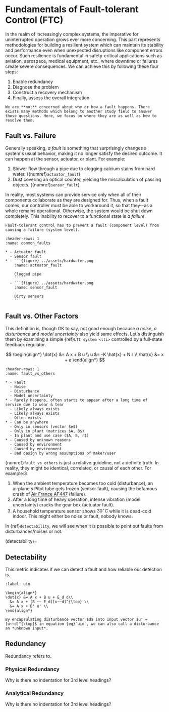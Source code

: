# Fundamentals of Fault-tolerant Control (FTC)

In the realm of increasingly complex systems, the imperative for uninterrupted operation grows ever more concerning. This part represents methodologies for building a resilient system which can maintain its stability and performance even when unexpected disruptions like component errors occur. Such resilience is fundamental in safety-critical applications such as aviation, aerospace, medical equipment, etc., where downtime or failures create severe consequences. We can achieve this by following these four steps:

1. Enable redundancy
2. Diagnose the problem
3. Construct a recovery mechanism
4. Finally, assess the overall integration

```{Note}
We are **not** concerned about why or how a fault happens. There exists many methods which belong to another study field to answer those questions. Here, we focus on where they are as well as how to resolve them.
```

## Fault vs. Failure

Generally speaking, *a fault* is something that surprisingly changes a system's usual behavior, making it no longer satisfy the desired outcome. It can happen at the sensor, actuator, or plant. For example:

1. Slower flow through a pipe due to clogging calcium stains from hard water. ({numref}`actuator_fault`)
2. Dust covering an optical counter, yielding the miscalculation of passing objects. ({numref}`sensor_fault`)

In reality, most systems can provide service only when all of their components collaborate as they are designed for. Thus, when a fault comes, our controller must be able to workaround it, so that they--as a whole remains operational. Otherwise, the system would be shut down completely. This inability to recover to a functional state is *a failure*.

```{tip}
Fault-tolerant control has to prevent a fault (component level) from causing a failure (system level).
```

``````{list-table}
:header-rows: 1
:name: common_faults

* - Actuator fault
  - Sensor fault
* - ```{figure} ../assets/hardwater.png
    :name: actuator_fault

    Clogged pipe
    ```
  - ```{figure} ../assets/hardwater.png
    :name: sensor_fault

    Dirty sensors
    ```
``````

## Fault vs. Other Factors

This definition is, though OK to say, not good enough because *a noise*, *a disturbance* and *model uncertainty* also yield same effects. Let's distinguish them by examining a simple {ref}`LTI system <lti>` controlled by a full-state feedback regulator.

$$
\begin{align*}
\dot{x} &= A x + B u \\
u &= -K \hat{x} + N r \\
\hat{x} &= x + e
\end{align*}
$$

```{list-table} Comparison between a fault and other factors
:header-rows: 1
:name: fault_vs_others

* - Fault
  - Noise
  - Disturbance
  - Model uncertainty
* - Rarely happens, often starts to appear after a long time of service due to wear & tear
  - Likely always exists
  - Likely always exists
  - Often exists
* - Can be anywhere
  - Only in sensors (vector $e$)
  - Only in plant (matrices $A, B$)
  - In plant and use case ($A, B, r$)
* - Caused by unknown reasons
  - Caused by environment
  - Caused by environment
  - Bad design by wrong assumptions of maker/user
```

{numref}`fault_vs_others` is just a relative guideline, not a definite truth. In reality, they might be identical, correlated, or causal of each other. For example:3

1. When the ambient temperature becomes too cold (disturbance), an airplane's Pitot tube gets frozen (sensor fault), causing the befamous crash of [Air France AF447](https://en.wikipedia.org/wiki/Air_France_Flight_447) (failure).
2. After a long time of heavy operation, intense vibration (model uncertainty) cracks the gear box (actuator fault).
3. A household temperature sensor shows $30^\circ C$ while it is dead-cold indoor. This might either be noise or fault, nobody knows.

In {ref}`detectability`, we will see when it is possible to point out faults from disturbances/noises or not.

(detectability)=

## Detectability

This metric indicates if we can detect a fault and how reliable our detection is.

```{math}
:label: uio

\begin{align*}
\dot{x} &= A x + B u + E_d d\\
  &= A x + [B ~~ E_d][u~~d]^{\top} \\
  &= A x + B' u' \\
\end{align*}
```

```{tip}
By encapsulating disturbance vector $d$ into input vector $u' = [u~~d]^{\top}$ in equation {eq}`uio`, we can also call a disturbance an *unknown input*.
```

## Redundancy

Redundancy refers to.

### Physical Redundancy

Why is there no indentation for 3rd level headings?

### Analytical Redundancy
Why is there no indentation for 3rd level headings?
